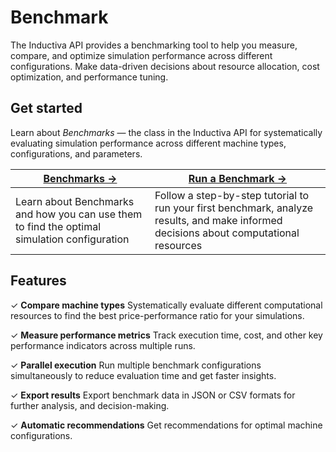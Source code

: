 # Benchmark
The Inductiva API provides a benchmarking tool to help you measure, compare, and optimize simulation performance across different configurations. Make data-driven decisions about resource allocation, cost optimization, and performance tuning.

## Get started
Learn about _Benchmarks_ — the class in the Inductiva API for systematically evaluating simulation performance across different machine types, configurations, and parameters.

| **[Benchmarks →](benchmarking.md)** | **[Run a Benchmark →](run-benchmarks.md)** |
|---|---|
| Learn about Benchmarks and how you can use them to find the optimal simulation configuration | Follow a step-by-step tutorial to run your first benchmark, analyze results, and make informed decisions about computational resources |

## Features
✓ **Compare machine types** Systematically evaluate different computational resources to find the best price-performance ratio for your simulations.

✓ **Measure performance metrics** Track execution time, cost, and other key performance indicators across multiple runs.

✓ **Parallel execution** Run multiple benchmark configurations simultaneously to reduce evaluation time and get faster insights.

✓ **Export results** Export benchmark data in JSON or CSV formats for further analysis, and decision-making.

✓ **Automatic recommendations** Get recommendations for optimal machine configurations.